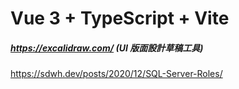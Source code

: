 # Vue 3 + TypeScript + Vite

##### https://excalidraw.com/  (UI 版面設計草稿工具)

https://sdwh.dev/posts/2020/12/SQL-Server-Roles/
